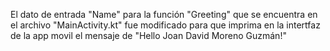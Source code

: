 El dato de entrada "Name" para la función "Greeting" que se encuentra en el archivo "MainActivity.kt" fue modificado para que imprima en la intertfaz de la app movil el mensaje de "Hello Joan David Moreno Guzmán!" 
